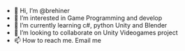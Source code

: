 - 👋 Hi, I’m @brehiner
- 👀 I’m interested in Game Programming and develop
- 🌱 I’m currently learning c#, python Unity and Blender
- 💞️ I’m looking to collaborate on Unity Videogames project
- 📫 How to reach me. Email me

<!---
brehiner/brehiner is a ✨ special ✨ repository because its `README.md` (this file) appears on your GitHub profile.
You can click the Preview link to take a look at your changes.
--->
